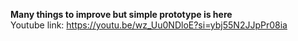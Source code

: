 <b>Many things to improve but simple prototype is here</b>
<br>
Youtube link: https://youtu.be/wz_Uu0NDloE?si=ybj55N2JJpPr08ia

